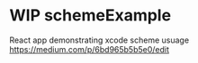 # WIP schemeExample
React app demonstrating xcode scheme usuage
https://medium.com/p/6bd965b5b5e0/edit

